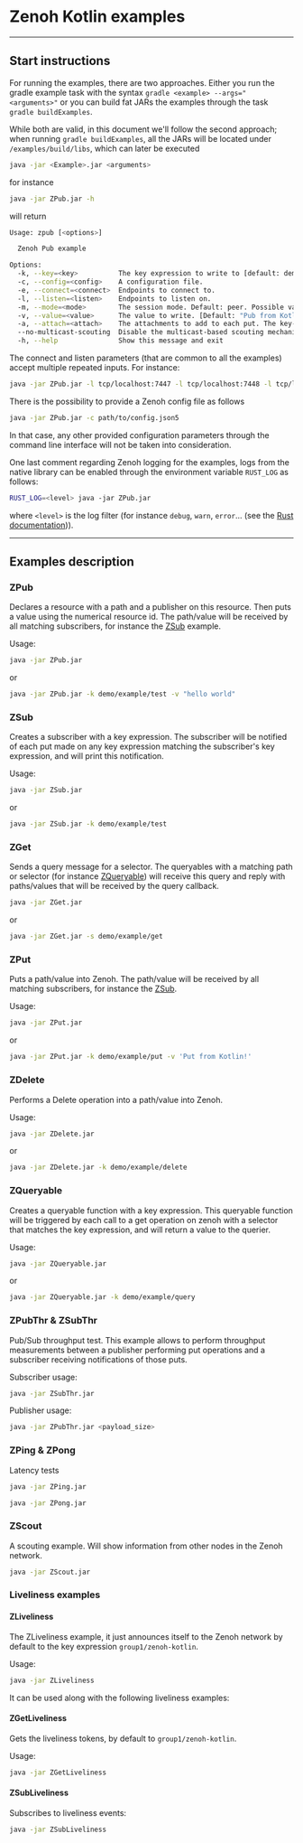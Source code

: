 # Zenoh Kotlin examples

----

## Start instructions

For running the examples, there are two approaches. Either you run the gradle example task with the syntax `gradle <example> --args="<arguments>"` or you can build fat JARs the examples through the task `gradle buildExamples`.

While both are valid, in this document we'll follow the second approach; when running `gradle buildExamples`, all the JARs will be located under `/examples/build/libs`, which can later be executed

```bash
java -jar <Example>.jar <arguments>
```

for instance

```bash
java -jar ZPub.jar -h
```

will return

```bash
Usage: zpub [<options>]

  Zenoh Pub example

Options:
  -k, --key=<key>          The key expression to write to [default: demo/example/zenoh-kotlin-pub]
  -c, --config=<config>    A configuration file.
  -e, --connect=<connect>  Endpoints to connect to.
  -l, --listen=<listen>    Endpoints to listen on.
  -m, --mode=<mode>        The session mode. Default: peer. Possible values: [peer, client, router]
  -v, --value=<value>      The value to write. [Default: "Pub from Kotlin!"]
  -a, --attach=<attach>    The attachments to add to each put. The key-value pairs are &-separated, and = serves as the separator between key and value.
  --no-multicast-scouting  Disable the multicast-based scouting mechanism.
  -h, --help               Show this message and exit
```

The connect and listen parameters (that are common to all the examples) accept multiple repeated inputs.
For instance:

```bash
java -jar ZPub.jar -l tcp/localhost:7447 -l tcp/localhost:7448 -l tcp/localhost:7449
```

There is the possibility to provide a Zenoh config file as follows

```bash
java -jar ZPub.jar -c path/to/config.json5
```

In that case, any other provided configuration parameters through the command line interface will not be taken into consideration.

One last comment regarding Zenoh logging for the examples, logs from the native library can be enabled through the environment variable `RUST_LOG` as follows:

```bash
RUST_LOG=<level> java -jar ZPub.jar
```

where `<level>` is the log filter (for instance `debug`, `warn`, `error`... (see the [Rust documentation](https://docs.rs/env_logger/latest/env_logger/#enabling-logging))).

----

## Examples description

### ZPub

Declares a resource with a path and a publisher on this resource. Then puts a value using the numerical resource id.
The path/value will be received by all matching subscribers, for instance the [ZSub](#zsub) example.

Usage:

```bash
java -jar ZPub.jar
```

or

```bash
java -jar ZPub.jar -k demo/example/test -v "hello world"
```

### ZSub

Creates a subscriber with a key expression.
The subscriber will be notified of each put made on any key expression matching
the subscriber's key expression, and will print this notification.

Usage:

```bash
java -jar ZSub.jar
```

or

```bash
java -jar ZSub.jar -k demo/example/test
```

### ZGet

Sends a query message for a selector.
The queryables with a matching path or selector (for instance [ZQueryable](#zqueryable))
will receive this query and reply with paths/values that will be received by the query callback.

```bash
java -jar ZGet.jar
```

or

```bash
java -jar ZGet.jar -s demo/example/get
```

### ZPut

Puts a path/value into Zenoh.
The path/value will be received by all matching subscribers, for instance the [ZSub](#zsub).

Usage:

```bash
java -jar ZPut.jar
```

or

```bash
java -jar ZPut.jar -k demo/example/put -v 'Put from Kotlin!'
```

### ZDelete

Performs a Delete operation into a path/value into Zenoh.

Usage:

```bash
java -jar ZDelete.jar
```

or

```bash
java -jar ZDelete.jar -k demo/example/delete
```

### ZQueryable

Creates a queryable function with a key expression.
This queryable function will be triggered by each call to a get operation on zenoh
with a selector that matches the key expression, and will return a value to the querier.

Usage:

```bash
java -jar ZQueryable.jar
```

or

```bash
java -jar ZQueryable.jar -k demo/example/query
```

### ZPubThr & ZSubThr

Pub/Sub throughput test.
This example allows to perform throughput measurements between a publisher performing
put operations and a subscriber receiving notifications of those puts.

Subscriber usage:

```bash
java -jar ZSubThr.jar
```

Publisher usage:

```bash
java -jar ZPubThr.jar <payload_size>
```

### ZPing & ZPong

Latency tests

```bash
java -jar ZPing.jar
```

```bash
java -jar ZPong.jar
```

### ZScout

A scouting example. Will show information from other nodes in the Zenoh network.

```bash
java -jar ZScout.jar
```

### Liveliness examples

#### ZLiveliness

The ZLiveliness example, it just announces itself to the Zenoh network by default to the key expression `group1/zenoh-kotlin`.

Usage:

```bash
java -jar ZLiveliness
```

It can be used along with the following liveliness examples:

#### ZGetLiveliness

Gets the liveliness tokens, by default to `group1/zenoh-kotlin`.

Usage:

```bash
java -jar ZGetLiveliness
```

#### ZSubLiveliness

Subscribes to liveliness events:

```bash
java -jar ZSubLiveliness
```

